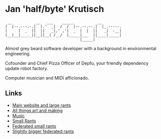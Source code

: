 # Jan 'half/byte' Krutisch

```
 __           __   ___    _____           __
|  |--.---.-.|  |.'  _|  /  /  |--.--.--.|  |_.-----.
|     |  _  ||  ||   _|,' ,'|  _  |  |  ||   _|  -__|
|__|__|___._||__||__| /__/  |_____|___  ||____|_____|
                                  |_____|
```

Almost grey beard software developer with a background in environmental engineering.

Cofounder and Chief Pizza Officer of Depfu, your friendly dependency update robot factory.

Computer musician and MIDI afficionado.

## Links

- [Main website and large rants](https://jan.krutisch.de/)
- [All things art and making](https://halfbyte.org)
- [Music](https://soundcloud.com/halfbyte)
- [Small Rants](https://twitter.com/halfbyte)
- [Federated small rants](https://ruby.social/@halfbyte)
- [Slightly bigger federated rants](https://write.halfbyte.org)


